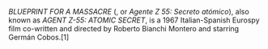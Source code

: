 _BLUEPRINT FOR A MASSACRE_ (, or _Agente Z 55: Secreto atómico_), also known as _AGENT Z-55: ATOMIC SECRET_, is a 1967 Italian-Spanish Eurospy film co-written and directed by Roberto Bianchi Montero and starring Germán Cobos.[1]
